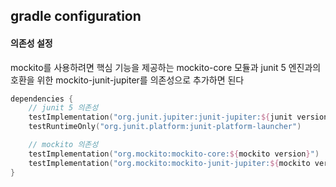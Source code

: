 ## gradle configuration

#### 의존성 설정

mockito를 사용하려면 핵심 기능을 제공하는 mockito-core 모듈과 junit 5 엔진과의 호환을 위한 mockito-junit-jupiter를 의존성으로 추가하면 된다

```kotlin
dependencies {
    // junit 5 의존성
    testImplementation("org.junit.jupiter:junit-jupiter:${junit version}")
    testRuntimeOnly("org.junit.platform:junit-platform-launcher")

    // mockito 의존성
    testImplementation("org.mockito:mockito-core:${mockito version}")
    testImplementation("org.mockito:mockito-junit-jupiter:${mockito version}")
}
```